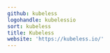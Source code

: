 ```yaml
---
github: kubeless
logohandle: kubelessio
sort: kubeless
title: Kubeless
website: 'https://kubeless.io/'
---
```

